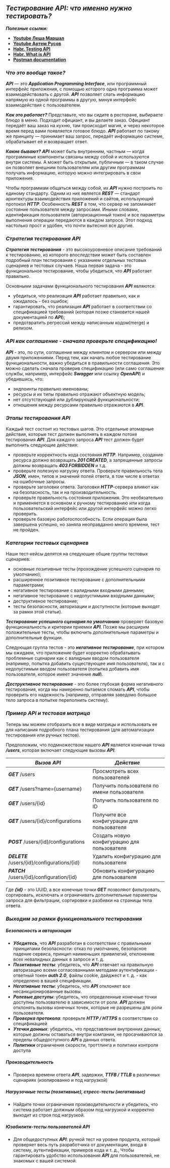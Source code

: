 ## _Тестирование API: что именно нужно тестировать?_

***Полезные ссылки:***
- **[Youtube Леша Маршал](https://www.youtube.com/watch?v=RwuOzGJJcQ0)**
- **[Youtube Артем Русов](https://www.youtube.com/watch?v=kUPWQMalWNk)**
- **[Habr. Testing API](https://habr.com/ru/post/568360/)**
- **[Habr. What is API](https://habr.com/ru/post/464261/)**
- **[Postman documentation](https://learning.postman.com/docs/getting-started/introduction/)**

### ***Что это вообще такое?***

***API*** — это ***Application Programming Interface***, или программный интерфейс приложения, с помощью которого одна программа может взаимодействовать с другой. ***API*** позволяет слать информацию напрямую из одной программы в другую, минуя интерфейс взаимодействия с пользователем. 

***Как это работает?*** Представьте, что вы сидите в ресторане, выбираете блюдо в меню. Подходит официант, и вы делаете заказ. Официант передаёт ваш заказ на кухню, там происходит магия, и через некоторое время перед вами появляется готовое блюдо. ***API*** работает по такому же принципу — принимает ваш запрос, передаёт информацию системе, обрабатывает её и возвращает ответ. 

***Какие бывают?*** ***API*** может быть внутренним, частным — когда программные компоненты связаны между собой и используются внутри системы. А может быть открытым, публичным — в таком случае он позволяет внешним пользователям или другим программам получать информацию, которую можно интегрировать в свои приложения.

Чтобы программам общаться между собой, их ***API*** нужно построить по единому стандарту. Одним из них является ***REST*** — стандарт архитектуры взаимодействия приложений и сайтов, использующий протокол ***HTTP***. Особенность ***REST*** в том, что сервер не запоминает состояние пользователя между запросами. Иными словами, идентификация пользователя (авторизационный токен) и все параметры выполнения операции передаются в каждом запросе. Этот подход настолько прост и удобен, что почти вытеснил все другие.

### ***Стратегия тестирования API***
***Стратегия тестирования*** - это высокоуровневое описание требований к тестированию, из которого впоследствии может быть составлен подробный план тестирования с указанием отдельных тестовых сценариев и тестовых случаев. Наша первая задача - это функциональное тестирование, чтобы убедиться, что ***API*** работает правильно.

Основными задачами функционального тестирования ***API*** являются: 
- убедиться, что реализация ***API*** работает правильно, как и ожидалось - без ошибок;
- гарантировать, что реализация ***API*** работает в соответствии со спецификацией требований (которая позже становится нашей документацией по ***API***);
- предотвратить регрессий между написанным кодом(merge) и релизом.

### ***API как соглашение - сначала проверьте спецификацию!***
***API*** - это, по сути, соглашение между клиентом и сервером или между двумя приложениями. Перед тем, как начать любое тестирование функциональности, важно убедиться в правильности соглашения. Это можно сделать сначала проверив спецификацию (или само соглашение службы, например, интерфейс ***Swagger*** или ссылку ***OpenAPI***) и убедившись, что:
- эндпоинты правильно именованы; 
- ресурсы и их типы правильно отражают объектную модель;
- нет отсутствующей или дублирующей функциональности; 
- отношения между ресурсами правильно отражаются в ***API***.

### ***Этапы тестирования API***
Каждый тест состоит из тестовых шагов. Это отдельные атомарные действия, которые тест должен выполнять в каждом потоке тестирования ***API***. Для каждого запроса ***API*** тест должен будет выполнить следующие действия:
- проверьте корректность кода состояния ***HTTP***. Например, создание ресурса должно возвращать ***201 CREATED***, а запрещенные запросы должны возвращать ***403 FORBIDDEN*** и т.д.
- проверьте полезную нагрузку ответа. Проверьте правильность тела ***JSON***, имен, типов и значений полей ответа, в том числе в ответах на ошибочные запросы.
- проверьте заголовки ответа. Заголовки ***HTTP***-сервера влияют как на безопасность, так и на производительность.
- проверьте правильность состояния приложения. Это необязательно и применяется в основном к ручному тестированию или когда пользовательский интерфейс или другой интерфейс можно легко проверить. 
- проверьте базовую работоспособность. Если операция была завершена успешно, но заняла неоправданно много времени, тест не пройден.

### ***Категории тестовых сценариев***
Наши тест-кейсы делятся на следующие общие группы тестовых сценариев:
- основные позитивные тесты (прохождение успешного сценария по умолчанию);
- расширенное позитивное тестирование с дополнительными параметрами;
- негативное тестирование с валидными входными данными;
- негативное тестирование с недопустимыми входными данными;
- деструктивное тестирование;
- тесты безопасности, авторизации и доступности (которые выходят за рамки этой статьи).

***Тестирование успешного сценария по умолчанию*** проверяет базовую функциональность и критерии приемки ***API***. Позже мы расширим положительные тесты, чтобы включить дополнительные параметры и дополнительные функции. 

Следующая группа тестов - это ***негативное тестирование***, при котором мы ожидаем, что приложение будет корректно обрабатывать проблемные сценарии как с валидным вводом пользователя (например, попытка добавить существующее имя пользователя), так и с недопустимым вводом пользователя (попытка добавить имя пользователя, которое имеет значение ***null***). 

***Деструктивное тестирование*** - это более глубокая форма негативного тестирования, когда мы намеренно пытаемся сломать ***API***, чтобы проверить его надежность (например, отправляя заведомо большое тело запроса в попытке переполнить систему).

### ***Пример API и тестовая матрица***
Теперь мы можем отобразить все в виде матрицы и использовать ее для написания подробного плана тестирования (для автоматизации тестирования или ручных тестов).

Предположим, что подмножеством нашего ***API*** является конечная точка ***/users***, которая включает следующие вызовы ***API***:

| ***Вызов API*** | ***Действие*** |
| ------ | ------ |
| ***GET*** /users | Просмотреть всех пользователей  |
| ***GET*** /users?name={username} | Получить пользователя по имени пользователя |
| ***GET*** /users/{id} | Получить пользователя по ID |
| ***GET*** /users/{id}/configurations | Получите все конфигурации для пользователя |
| ***POST*** /users/{id}/configurations | Создать новую конфигурацию для пользователя |
| ***DELETE*** /users/{id}/configurations/{id} | Удалить конфигурацию для пользователя |
| ***PATCH*** /users/{id}/configuration/{id} | Обновить конфигурацию для пользователя |
Где ***{id}*** - это UUID, а все конечные точки ***GET*** позволяют фильтровать, сортировать, исключать и ограничивать дополнительные параметры запроса для фильтрации, сортировки и разбивки на страницы тела ответа.

### ***Выходим за рамки функционального тестирования***
##### ***Безопасность и авторизация***
- ***Убедитесь***, что ***API*** разработан в соответствии с правильными принципами безопасности: отказ по умолчанию, безопасное падение сервиса, принцип наименьших привилегий, отклонение всех невалидных данных в запросе и т. д.
- ***Позитивные тесты***: убедитесь, что ***API*** отвечает на правильную авторизацию всеми согласованными методами аутентификации - ответный токен ***auth 2.0***, файлы cookie, дайджест и т. д. - как определено в вашей спецификации.
- ***Негативные тесты***: убедитесь, что ***API*** отклоняет все несанкционированные вызовы.
- ***Ролевые доступы***: убедитесь, что определенные конечные точки доступны пользователю в зависимости от роли. ***API*** должен отклонять вызовы конечных точек, которые не разрешены для роли пользователя.
- ***Проверка протокола***: проверьте ***HTTP / HTTPS*** в соответствии со спецификацией
- ***Утечки данных***: убедитесь, что представления внутренних данных, которые должны оставаться внутри компании, не просачиваются за пределы общедоступного ***API*** в данных ответа.
- ***Политики*** ограничения скорости, троттлинга и политики контроля доступа

##### ***Производительность***
- Проверка времени ответа ***API***, задержки, ***TTFB / TTLB*** в различных сценариях (изолированно и под нагрузкой)

##### ***Нагрузочные тесты (позитивные), стресс-тесты (негативные)***
- Найдите точки ограничения производительности и убедитесь, что система работает должным образом под нагрузкой и корректно выходит из строя под нагрузкой. 

##### ***Юзабилити-тесты пользователей API***
- Для общедоступных ***API***: ручной тест на уровне продукта, который проверяет  весь путь разработчика от документации, входа в систему, аутентификации, примеров кода и т. д., Чтобы гарантировать удобство использования ***API*** для пользователей, не знакомых с вашей системой.





